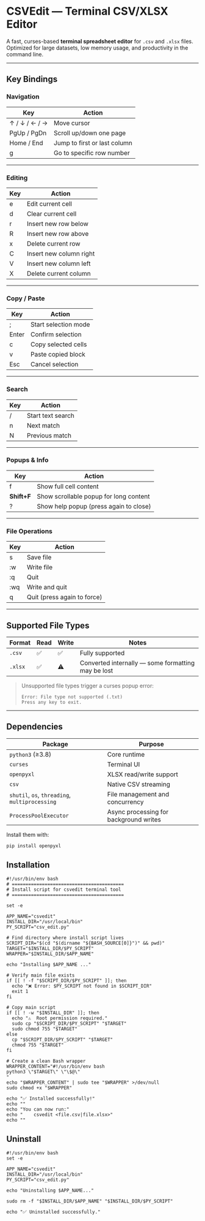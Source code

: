 # CSVEdit — Terminal CSV/XLSX Editor

A fast, curses-based **terminal spreadsheet editor** for `.csv` and `.xlsx` files.  
Optimized for large datasets, low memory usage, and productivity in the command line.

---

## Key Bindings

### Navigation
| Key | Action |
|-----|--------|
| ↑ / ↓ / ← / → | Move cursor |
| PgUp / PgDn | Scroll up/down one page |
| Home / End | Jump to first or last column |
| g | Go to specific row number |

---

### Editing
| Key | Action |
|-----|--------|
| e | Edit current cell |
| d | Clear current cell |
| r | Insert new row below |
| R | Insert new row above |
| x | Delete current row |
| C | Insert new column right |
| V | Insert new column left |
| X | Delete current column |

---

### Copy / Paste
| Key | Action |
|-----|--------|
| ; | Start selection mode |
| Enter | Confirm selection |
| c | Copy selected cells |
| v | Paste copied block |
| Esc | Cancel selection |

---

### Search
| Key | Action |
|-----|--------|
| / | Start text search |
| n | Next match |
| N | Previous match |

---

### Popups & Info
| Key | Action |
|-----|--------|
| f | Show full cell content |
| **Shift+F** | Show scrollable popup for long content |
| ? | Show help popup (press again to close) |

---

### File Operations
| Key | Action |
|-----|--------|
| s | Save file |
| :w | Write file |
| :q | Quit |
| :wq | Write and quit |
| q | Quit (press again to force) |

---

## Supported File Types

| Format | Read | Write | Notes |
|---------|------|--------|-------|
| `.csv` | ✅ | ✅ | Fully supported |
| `.xlsx` | ✅ | ⚠️ | Converted internally — some formatting may be lost |

> Unsupported file types trigger a curses popup error:
> ```
> Error: File type not supported (.txt)
> Press any key to exit.
> ```

---

## Dependencies

| Package | Purpose |
|----------|----------|
| `python3` (≥3.8) | Core runtime |
| `curses` | Terminal UI |
| `openpyxl` | XLSX read/write support |
| `csv` | Native CSV streaming |
| `shutil`, `os`, `threading`, `multiprocessing` | File management and concurrency |
| `ProcessPoolExecutor` | Async processing for background writes |

Install them with:
```bash
pip install openpyxl
```

## Installation

```
#!/usr/bin/env bash
# =========================================
# Install script for csvedit terminal tool
# =========================================

set -e

APP_NAME="csvedit"
INSTALL_DIR="/usr/local/bin"
PY_SCRIPT="csv_edit.py"

# Find directory where install script lives
SCRIPT_DIR="$(cd "$(dirname "${BASH_SOURCE[0]}")" && pwd)"
TARGET="$INSTALL_DIR/$PY_SCRIPT"
WRAPPER="$INSTALL_DIR/$APP_NAME"

echo "Installing $APP_NAME ..."

# Verify main file exists
if [[ ! -f "$SCRIPT_DIR/$PY_SCRIPT" ]]; then
  echo "❌ Error: $PY_SCRIPT not found in $SCRIPT_DIR"
  exit 1
fi

# Copy main script
if [[ ! -w "$INSTALL_DIR" ]]; then
  echo "⚠️  Root permission required."
  sudo cp "$SCRIPT_DIR/$PY_SCRIPT" "$TARGET"
  sudo chmod 755 "$TARGET"
else
  cp "$SCRIPT_DIR/$PY_SCRIPT" "$TARGET"
  chmod 755 "$TARGET"
fi

# Create a clean Bash wrapper
WRAPPER_CONTENT="#!/usr/bin/env bash
python3 \"$TARGET\" \"\$@\"
"
echo "$WRAPPER_CONTENT" | sudo tee "$WRAPPER" >/dev/null
sudo chmod +x "$WRAPPER"

echo "✅ Installed successfully!"
echo ""
echo "You can now run:"
echo "    csvedit <file.csv|file.xlsx>"
echo ""

```

## Uninstall

```
#!/usr/bin/env bash
set -e

APP_NAME="csvedit"
INSTALL_DIR="/usr/local/bin"
PY_SCRIPT="csv_edit.py"

echo "Uninstalling $APP_NAME..."

sudo rm -f "$INSTALL_DIR/$APP_NAME" "$INSTALL_DIR/$PY_SCRIPT"

echo "✅ Uninstalled successfully."

```
